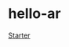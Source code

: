 # hello-ar

[Starter](https://drive.google.com/drive/folders/18QAswcDO9WVLkcUTFbf7LhN2iV-q0y4I?usp=sharing)
